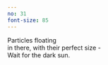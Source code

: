 ```yaml
---
no: 31
font-size: 85
---
```


Particles floating  
in there, with their perfect size -  
Wait for the dark sun. 

